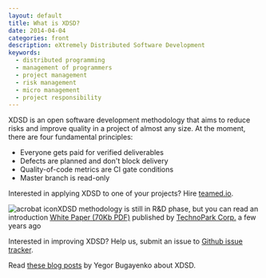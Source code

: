 ```yaml
---
layout: default
title: What is XDSD?
date: 2014-04-04
categories: front
description: eXtremely Distributed Software Development
keywords:
  - distributed programming
  - management of programmers
  - project management
  - risk management
  - micro management
  - project responsibility
---
```


XDSD is an open software development methodology that aims
to reduce risks and improve quality in a project of almost any size.
At the moment, there are four fundamental principles:

 * Everyone gets paid for verified deliverables
 * Defects are planned and don't block delivery
 * Quality-of-code metrics are CI gate conditions
 * Master branch is read-only

Interested in applying XDSD to one of your projects?
Hire [teamed.io](http://www.teamed.io).

<p class="whitepaper">
    <a href="http://img.xdsd.org/XDSD-WhitePaper.pdf"><img src="http://img.xdsd.org/acrobat-icon.png" alt="acrobat icon" style="float: left;"/></a>
    XDSD methodology is still in R&amp;D phase, but you can read an introduction
    <a href="http://img.xdsd.org/XDSD-WhitePaper.pdf">White Paper (70Kb PDF)</a>
    published by <a href="http://www.technoparkcorp.com">TechnoPark Corp.</a>
    a few years ago
</p>

Interested in improving XDSD? Help us, submit an issue to
[Github issue tracker](https://github.com/teamed/xdsd/issues).

Read [these blog posts](http://www.yegor256.com/tag/xdsd.html)
by Yegor Bugayenko about XDSD.

